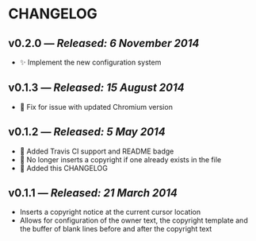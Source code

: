 # CHANGELOG

## **v0.2.0** &mdash; *Released: 6 November 2014*

* :sparkles: Implement the new configuration system

## **v0.1.3** &mdash; *Released: 15 August 2014*

* :bug: Fix for issue with updated Chromium version

## **v0.1.2** &mdash; *Released: 5 May 2014*

* :green_heart: Added Travis CI support and README badge
* :bug: No longer inserts a copyright if one already exists in the file
* :memo: Added this CHANGELOG

## **v0.1.1** &mdash; *Released: 21 March 2014*

* Inserts a copyright notice at the current cursor location
* Allows for configuration of the owner text, the copyright template and the buffer of blank lines before and after the copyright text
